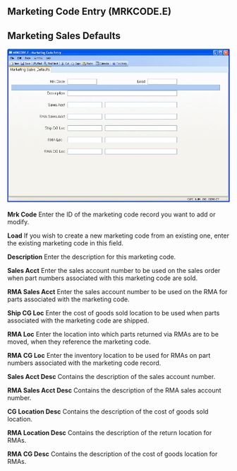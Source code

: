 ##  Marketing Code Entry (MRKCODE.E)

<PageHeader />

##  Marketing Sales Defaults

![](./MRKCODE-E-1.jpg)

**Mrk Code** Enter the ID of the marketing code record you want to add or
modify.  
  
**Load** If you wish to create a new marketing code from an existing one,
enter the existing marketing code in this field.  
  
**Description** Enter the description for this marketing code.  
  
**Sales Acct** Enter the sales account number to be used on the sales order
when part numbers associated with this marketing code are sold.  
  
**RMA Sales Acct** Enter the sales account number to be used on the RMA for
parts associated with the marketing code.  
  
**Ship CG Loc** Enter the cost of goods sold location to be used when parts
associated with the marketing code are shipped.  
  
**RMA Loc** Enter the location into which parts returned via RMAs are to be
moved, when they reference the marketing code.  
  
**RMA CG Loc** Enter the inventory location to be used for RMAs on part
numbers associated with the marketing code record.  
  
**Sales Acct Desc** Contains the description of the sales account number.  
  
**RMA Sales Acct Desc** Contains the description of the RMA sales account
number.  
  
**CG Location Desc** Contains the description of the cost of goods sold
location.  
  
**RMA Location Desc** Contains the description of the return location for
RMAs.  
  
**RMA CG Desc** Contains the description of the cost of goods location for
RMAs.  
  
  
<badge text= "Version 8.10.57" vertical="middle" />

<PageFooter />